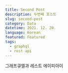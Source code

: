 ```yaml
---
title: Second Post
description: 두번째 포스트
slug: second-post
category: Data
datetime: 2021. 12. 20.
language: Korean
featured: Featured
tags:
  - graphql
  - rest api
---
```


그래프큐엘과 레스트 에이피아이
